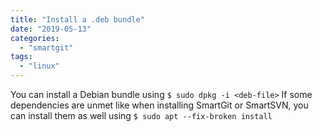 ```yaml
---
title: "Install a .deb bundle"
date: "2019-05-13"
categories: 
  - "smartgit"
tags: 
  - "linux"
---
```


You can install a Debian bundle using `$ sudo dpkg -i <deb-file>` If some dependencies are unmet like when installing SmartGit or SmartSVN, you can install them as well using `$ sudo apt --fix-broken install`
